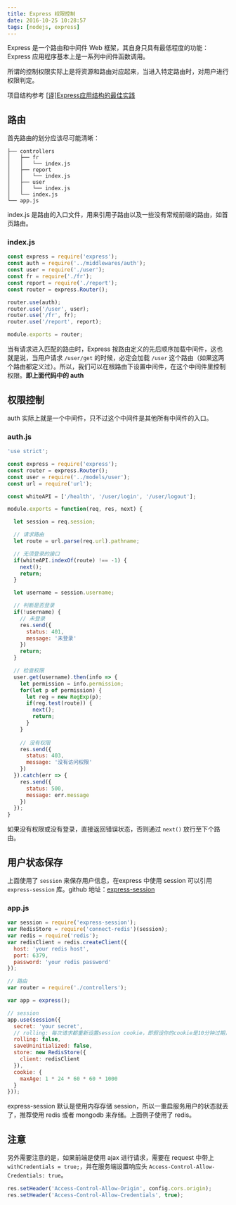 ```yaml
---
title: Express 权限控制
date: 2016-10-25 10:28:57
tags: [nodejs, express]
---
```


Express 是一个路由和中间件 Web 框架，其自身只具有最低程度的功能：Express 应用程序基本上是一系列中间件函数调用。

所谓的控制权限实际上是将资源和路由对应起来，当进入特定路由时，对用户进行权限判定。

<!-- more -->

项目结构参考 [[译\]Express应用结构的最佳实践](https://segmentfault.com/a/1190000004019233)

## 路由

首先路由的划分应该尽可能清晰：

```
├── controllers
│   ├── fr
│   │   └── index.js
│   ├── report
│   │   └── index.js
│   ├── user
│   │   └── index.js
│   └── index.js
└── app.js
```

index.js 是路由的入口文件，用来引用子路由以及一些没有常规前缀的路由，如首页路由。

### index.js

```javascript
const express = require('express');
const auth = require('../middlewares/auth');
const user = require('./user');
const fr = require('./fr');
const report = require('./report');
const router = express.Router();

router.use(auth);
router.use('/user', user);
router.use('/fr', fr);
router.use('/report', report);

module.exports = router;
```

当有请求进入匹配的路由时，Express 按路由定义的先后顺序加载中间件，这也就是说，当用户请求 `/user/get` 的时候，必定会加载 `/user` 这个路由（如果这两个路由都定义过）。所以，我们可以在根路由下设置中间件，在这个中间件里控制权限。**即上面代码中的 auth**

## 权限控制

auth 实际上就是一个中间件，只不过这个中间件是其他所有中间件的入口。

### auth.js

```javascript
'use strict';

const express = require('express');
const router = express.Router();
const user = require('../models/user');
const url = require('url');

const whiteAPI = ['/health', '/user/login', '/user/logout'];

module.exports = function(req, res, next) {

  let session = req.session;

  // 请求路由
  let route = url.parse(req.url).pathname;

  // 无须登录的接口
  if(whiteAPI.indexOf(route) !== -1) {
    next();
    return;
  }

  let username = session.username;

  // 判断是否登录
  if(!username) {
    // 未登录
    res.send({
      status: 401,
      message: '未登录'
    })
    return;
  }

  // 检查权限
  user.get(username).then(info => {
    let permission = info.permission;
    for(let p of permission) {
      let reg = new RegExp(p);
      if(reg.test(route)) {
        next();
        return;
      }
    }
    
    // 没有权限
    res.send({
      status: 403,
      message: '没有访问权限'
    })
  }).catch(err => {
    res.send({
      status: 500,
      message: err.message
    })
  });
}
```

如果没有权限或没有登录，直接返回错误状态，否则通过 `next()` 放行至下个路由。

## 用户状态保存

上面使用了 `session` 来保存用户信息，在express 中使用 session 可以引用 `express-session` 库。github 地址：[express-session](https://github.com/expressjs/session)

### app.js

```javascript
var session = require('express-session');
var RedisStore = require('connect-redis')(session);
var redis = require('redis');
var redisClient = redis.createClient({
  host: 'your redis host',
  port: 6379,
  password: 'your redis password'
});

// 路由
var router = require('./controllers');

var app = express();

// session
app.use(session({
  secret: 'your secret',
  // rolling: 每次请求都重新设置session cookie，即假设你的cookie是10分钟过期，每次请求都会再设置10分钟
  rolling: false,
  saveUninitialized: false,
  store: new RedisStore({
    client: redisClient
  }),
  cookie: {
    maxAge: 1 * 24 * 60 * 60 * 1000
  }
}));
```

express-session 默认是使用内存存储 session，所以一重启服务用户的状态就丢了，推荐使用 redis 或者 mongodb 来存储。上面例子使用了 redis。

## 注意

另外需要注意的是，如果前端是使用 ajax 进行请求，需要在 request 中带上 `withCredentials = true;`，并在服务端设置响应头 `Access-Control-Allow-Credentials: true`。

```javascript
res.setHeader('Access-Control-Allow-Origin', config.cors.origin);
res.setHeader('Access-Control-Allow-Credentials', true);
```

